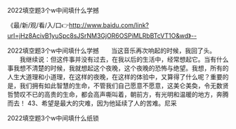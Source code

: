 2022填空题3个w中间填什么学撼

《最/新/观/看/入/口👉http://www.baidu.com/link?url=jHz8AcivB1yuSpc8sJSrNM3GjOR6OSPiMLRbBTcVT1O&wd》--

2022填空题3个w中间填什么学撼　　当这音乐再次响起的时候，我回了头。
　　我继续说：但这件事并没有过去，在我以后的生活中，经常想起它。当有什么事我想不清楚的时候，我就想起这个夜晚，这个夜晚的恐怖与绝望。我想，所有的人生大道理和小道理，在这样的夜晚，在这样的体验中，又算得了什么呢？重要的是，我们拥有如此智慧的生命，不管我们自己愿意不愿意，这美仑美奐，令无数贤哲赞叹不已的高贵的生命，都会高声嘶叫着，朝前方，有光明和温暖的地方，奔腾而去！
	43、希望是最大的灾难，因为他延续了人的苦难。尼采





2022填空题3个w中间填什么纸锁
